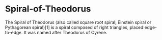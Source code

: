 # Spiral-of-Theodorus
The Spiral of Theodorus (also called square root spiral, Einstein spiral or Pythagorean spiral)[1] is a spiral composed of right triangles, placed edge-to-edge. It was named after Theodorus of Cyrene.
